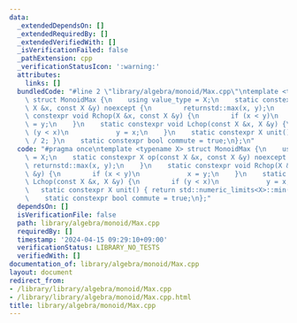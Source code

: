 ```yaml
---
data:
  _extendedDependsOn: []
  _extendedRequiredBy: []
  _extendedVerifiedWith: []
  _isVerificationFailed: false
  _pathExtension: cpp
  _verificationStatusIcon: ':warning:'
  attributes:
    links: []
  bundledCode: "#line 2 \"library/algebra/monoid/Max.cpp\"\ntemplate <typename X>\
    \ struct MonoidMax {\n    using value_type = X;\n    static constexpr X op(const\
    \ X &x, const X &y) noexcept {\n        returnstd::max(x, y);\n    }\n    static\
    \ constexpr void Rchop(X &x, const X &y) {\n        if (x < y)\n            x\
    \ = y;\n    }\n    static constexpr void Lchop(const X &x, X &y) {\n        if\
    \ (y < x)\n            y = x;\n    }\n    static constexpr X unit() { return std::numeric_limits<X>::min()\
    \ / 2; }\n    static constexpr bool commute = true;\n};\n"
  code: "#pragma once\ntemplate <typename X> struct MonoidMax {\n    using value_type\
    \ = X;\n    static constexpr X op(const X &x, const X &y) noexcept {\n       \
    \ returnstd::max(x, y);\n    }\n    static constexpr void Rchop(X &x, const X\
    \ &y) {\n        if (x < y)\n            x = y;\n    }\n    static constexpr void\
    \ Lchop(const X &x, X &y) {\n        if (y < x)\n            y = x;\n    }\n \
    \   static constexpr X unit() { return std::numeric_limits<X>::min() / 2; }\n\
    \    static constexpr bool commute = true;\n};"
  dependsOn: []
  isVerificationFile: false
  path: library/algebra/monoid/Max.cpp
  requiredBy: []
  timestamp: '2024-04-15 09:29:10+09:00'
  verificationStatus: LIBRARY_NO_TESTS
  verifiedWith: []
documentation_of: library/algebra/monoid/Max.cpp
layout: document
redirect_from:
- /library/library/algebra/monoid/Max.cpp
- /library/library/algebra/monoid/Max.cpp.html
title: library/algebra/monoid/Max.cpp
---
```

